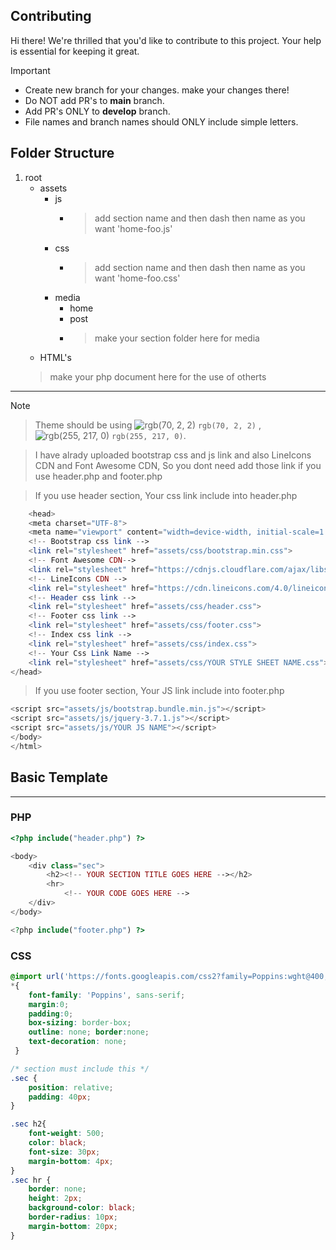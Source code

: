 ## Contributing

Hi there! We're thrilled that you'd like to contribute to this project. Your help is essential for keeping it great.

> [!IMPORTANT]  
> - Create new branch for your changes. make your changes there!
> - Do NOT add PR's to **main** branch.
> - Add PR's ONLY to **develop** branch.
> - File names and branch names should ONLY include simple letters.

## Folder Structure

1. root
   - assets
     - js
       - > add section name and then dash then name as you want 'home-foo.js'
     - css
       - > add section name and then dash then name as you want 'home-foo.css'
     - media
       - home
       - post
       - > make your section folder here for media
   - HTML's 
    > make your php document here for the use of otherts

***

> [!NOTE]  

> Theme should be using ![rgb(70, 2, 2)](https://placehold.co/5/2b1055/2b1055.png) `rgb(70, 2, 2)` , ![rgb(255, 217, 0)](https://placehold.co/1/7597de/7597de.png) `rgb(255, 217, 0)`.

>I have alrady uploaded bootstrap css and js link and also LineIcons CDN and Font Awesome CDN, So you dont need add those link if you use header.php and footer.php

> If you use header section, Your css link include into header.php

```php
    <head>
    <meta charset="UTF-8">
    <meta name="viewport" content="width=device-width, initial-scale=1.0">
    <!-- Bootstrap css link -->
    <link rel="stylesheet" href="assets/css/bootstrap.min.css">
    <!-- Font Awesome CDN-->
    <link rel="stylesheet" href="https://cdnjs.cloudflare.com/ajax/libs/font-awesome/6.6.0/css/all.min.css">
    <!-- LineIcons CDN -->
    <link rel="stylesheet" href="https://cdn.lineicons.com/4.0/lineicons.css" />
    <!-- Header css link -->
    <link rel="stylesheet" href="assets/css/header.css">
    <!-- Footer css link -->
    <link rel="stylesheet" href="assets/css/footer.css">
    <!-- Index css link -->
    <link rel="stylesheet" href="assets/css/index.css">
    <!-- Your Css Link Name -->
    <link rel="stylesheet" href="assets/css/YOUR STYLE SHEET NAME.css">
</head>
```

> If you use footer section, Your JS link include into footer.php

```php
<script src="assets/js/bootstrap.bundle.min.js"></script>
<script src="assets/js/jquery-3.7.1.js"></script>
<script src="assets/js/YOUR JS NAME"></script>
</body>
</html>

```

## Basic Template
***
### PHP

```php
<?php include("header.php") ?>

<body>
    <div class="sec">
        <h2><!-- YOUR SECTION TITLE GOES HERE --></h2>
        <hr>
            <!-- YOUR CODE GOES HERE -->
    </div>
</body>

<?php include("footer.php") ?>

```

### CSS

```css
@import url('https://fonts.googleapis.com/css2?family=Poppins:wght@400;600&display=swap');
*{
    font-family: 'Poppins', sans-serif;
    margin:0; 
    padding:0;
    box-sizing: border-box;
    outline: none; border:none;
    text-decoration: none;
 }

/* section must include this */
.sec {
    position: relative;
    padding: 40px;
}

.sec h2{
    font-weight: 500;
    color: black;
    font-size: 30px;
    margin-bottom: 4px;
}
.sec hr {
    border: none;
    height: 2px;
    background-color: black;
    border-radius: 10px;
    margin-bottom: 20px;
}
```